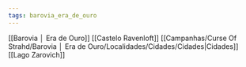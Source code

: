 ```yaml
---
tags: barovia_era_de_ouro
---
```

[[Barovia │ Era de Ouro]]
[[Castelo Ravenloft]]
[[Campanhas/Curse Of Strahd/Barovia │ Era de Ouro/Localidades/Cidades/Cidades|Cidades]]
[[Lago Zarovich]]
